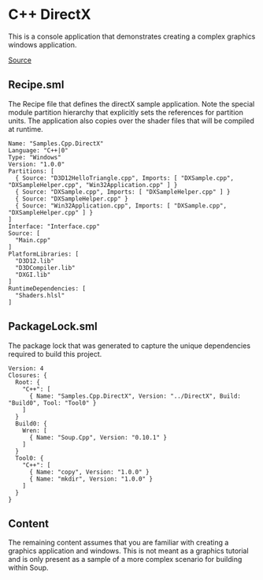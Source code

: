 # C++ DirectX
This is a console application that demonstrates creating a complex graphics windows application.

[Source](https://github.com/SoupBuild/Soup/tree/main/Samples/Cpp/DirectX)

## Recipe.sml
The Recipe file that defines the directX sample application. Note the special module partition hierarchy that explicitly sets the references for partition units. The application also copies over the shader files that will be compiled at runtime.
```
Name: "Samples.Cpp.DirectX"
Language: "C++|0"
Type: "Windows"
Version: "1.0.0"
Partitions: [
  { Source: "D3D12HelloTriangle.cpp", Imports: [ "DXSample.cpp", "DXSampleHelper.cpp", "Win32Application.cpp" ] }
  { Source: "DXSample.cpp", Imports: [ "DXSampleHelper.cpp" ] }
  { Source: "DXSampleHelper.cpp" }
  { Source: "Win32Application.cpp", Imports: [ "DXSample.cpp", "DXSampleHelper.cpp" ] }
]
Interface: "Interface.cpp"
Source: [
  "Main.cpp"
]
PlatformLibraries: [
  "D3D12.lib"
  "D3DCompiler.lib"
  "DXGI.lib"
]
RuntimeDependencies: [
  "Shaders.hlsl"
]
```

## PackageLock.sml
The package lock that was generated to capture the unique dependencies required to build this project.
```
Version: 4
Closures: {
  Root: {
    "C++": [
      { Name: "Samples.Cpp.DirectX", Version: "../DirectX", Build: "Build0", Tool: "Tool0" }
    ]
  }
  Build0: {
    Wren: [
      { Name: "Soup.Cpp", Version: "0.10.1" }
    ]
  }
  Tool0: {
    "C++": [
      { Name: "copy", Version: "1.0.0" }
      { Name: "mkdir", Version: "1.0.0" }
    ]
  }
}
```

## Content
The remaining content assumes that you are familiar with creating a graphics application and windows. This is not meant as a graphics tutorial and is only present as a sample of a more complex scenario for building within Soup.